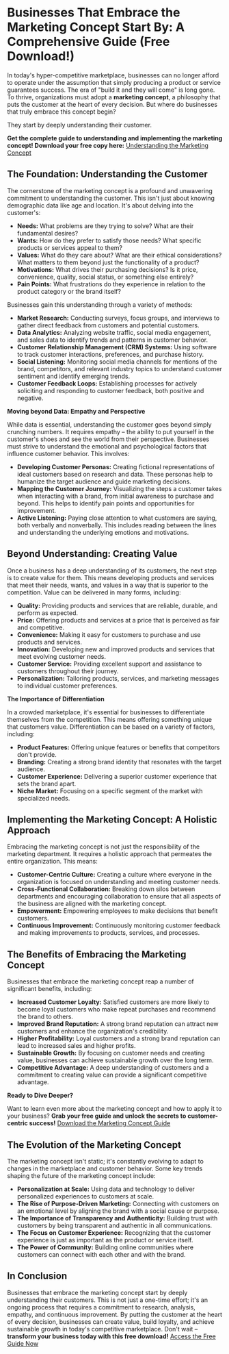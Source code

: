 # Businesses That Embrace the Marketing Concept Start By: A Comprehensive Guide (Free Download!)

In today's hyper-competitive marketplace, businesses can no longer afford to operate under the assumption that simply producing a product or service guarantees success. The era of "build it and they will come" is long gone. To thrive, organizations must adopt a **marketing concept**, a philosophy that puts the customer at the heart of every decision. But where do businesses that truly embrace this concept begin?

They start by deeply understanding their customer.

**Get the complete guide to understanding and implementing the marketing concept! Download your free copy here:** [Understanding the Marketing Concept](https://udemywork.com/businesses-that-embrace-the-marketing-concept-start-by)

## The Foundation: Understanding the Customer

The cornerstone of the marketing concept is a profound and unwavering commitment to understanding the customer. This isn't just about knowing demographic data like age and location. It's about delving into the customer's:

*   **Needs:** What problems are they trying to solve? What are their fundamental desires?
*   **Wants:** How do they prefer to satisfy those needs? What specific products or services appeal to them?
*   **Values:** What do they care about? What are their ethical considerations? What matters to them beyond just the functionality of a product?
*   **Motivations:** What drives their purchasing decisions? Is it price, convenience, quality, social status, or something else entirely?
*   **Pain Points:** What frustrations do they experience in relation to the product category or the brand itself?

Businesses gain this understanding through a variety of methods:

*   **Market Research:** Conducting surveys, focus groups, and interviews to gather direct feedback from customers and potential customers.
*   **Data Analytics:** Analyzing website traffic, social media engagement, and sales data to identify trends and patterns in customer behavior.
*   **Customer Relationship Management (CRM) Systems:** Using software to track customer interactions, preferences, and purchase history.
*   **Social Listening:** Monitoring social media channels for mentions of the brand, competitors, and relevant industry topics to understand customer sentiment and identify emerging trends.
*   **Customer Feedback Loops:** Establishing processes for actively soliciting and responding to customer feedback, both positive and negative.

**Moving beyond Data: Empathy and Perspective**

While data is essential, understanding the customer goes beyond simply crunching numbers. It requires empathy – the ability to put yourself in the customer's shoes and see the world from their perspective. Businesses must strive to understand the emotional and psychological factors that influence customer behavior. This involves:

*   **Developing Customer Personas:** Creating fictional representations of ideal customers based on research and data. These personas help to humanize the target audience and guide marketing decisions.
*   **Mapping the Customer Journey:** Visualizing the steps a customer takes when interacting with a brand, from initial awareness to purchase and beyond. This helps to identify pain points and opportunities for improvement.
*   **Active Listening:** Paying close attention to what customers are saying, both verbally and nonverbally. This includes reading between the lines and understanding the underlying emotions and motivations.

## Beyond Understanding: Creating Value

Once a business has a deep understanding of its customers, the next step is to create value for them. This means developing products and services that meet their needs, wants, and values in a way that is superior to the competition. Value can be delivered in many forms, including:

*   **Quality:** Providing products and services that are reliable, durable, and perform as expected.
*   **Price:** Offering products and services at a price that is perceived as fair and competitive.
*   **Convenience:** Making it easy for customers to purchase and use products and services.
*   **Innovation:** Developing new and improved products and services that meet evolving customer needs.
*   **Customer Service:** Providing excellent support and assistance to customers throughout their journey.
*   **Personalization:** Tailoring products, services, and marketing messages to individual customer preferences.

**The Importance of Differentiation**

In a crowded marketplace, it's essential for businesses to differentiate themselves from the competition. This means offering something unique that customers value. Differentiation can be based on a variety of factors, including:

*   **Product Features:** Offering unique features or benefits that competitors don't provide.
*   **Branding:** Creating a strong brand identity that resonates with the target audience.
*   **Customer Experience:** Delivering a superior customer experience that sets the brand apart.
*   **Niche Market:** Focusing on a specific segment of the market with specialized needs.

## Implementing the Marketing Concept: A Holistic Approach

Embracing the marketing concept is not just the responsibility of the marketing department. It requires a holistic approach that permeates the entire organization. This means:

*   **Customer-Centric Culture:** Creating a culture where everyone in the organization is focused on understanding and meeting customer needs.
*   **Cross-Functional Collaboration:** Breaking down silos between departments and encouraging collaboration to ensure that all aspects of the business are aligned with the marketing concept.
*   **Empowerment:** Empowering employees to make decisions that benefit customers.
*   **Continuous Improvement:** Continuously monitoring customer feedback and making improvements to products, services, and processes.

##  The Benefits of Embracing the Marketing Concept

Businesses that embrace the marketing concept reap a number of significant benefits, including:

*   **Increased Customer Loyalty:** Satisfied customers are more likely to become loyal customers who make repeat purchases and recommend the brand to others.
*   **Improved Brand Reputation:** A strong brand reputation can attract new customers and enhance the organization's credibility.
*   **Higher Profitability:** Loyal customers and a strong brand reputation can lead to increased sales and higher profits.
*   **Sustainable Growth:** By focusing on customer needs and creating value, businesses can achieve sustainable growth over the long term.
*   **Competitive Advantage:** A deep understanding of customers and a commitment to creating value can provide a significant competitive advantage.

**Ready to Dive Deeper?**

Want to learn even more about the marketing concept and how to apply it to your business? **Grab your free guide and unlock the secrets to customer-centric success!** [Download the Marketing Concept Guide](https://udemywork.com/businesses-that-embrace-the-marketing-concept-start-by)

## The Evolution of the Marketing Concept

The marketing concept isn't static; it's constantly evolving to adapt to changes in the marketplace and customer behavior. Some key trends shaping the future of the marketing concept include:

*   **Personalization at Scale:** Using data and technology to deliver personalized experiences to customers at scale.
*   **The Rise of Purpose-Driven Marketing:** Connecting with customers on an emotional level by aligning the brand with a social cause or purpose.
*   **The Importance of Transparency and Authenticity:** Building trust with customers by being transparent and authentic in all communications.
*   **The Focus on Customer Experience:** Recognizing that the customer experience is just as important as the product or service itself.
*   **The Power of Community:** Building online communities where customers can connect with each other and with the brand.

## In Conclusion

Businesses that embrace the marketing concept start by deeply understanding their customers. This is not just a one-time effort; it's an ongoing process that requires a commitment to research, analysis, empathy, and continuous improvement. By putting the customer at the heart of every decision, businesses can create value, build loyalty, and achieve sustainable growth in today's competitive marketplace. Don't wait – **transform your business today with this free download!** [Access the Free Guide Now](https://udemywork.com/businesses-that-embrace-the-marketing-concept-start-by)
